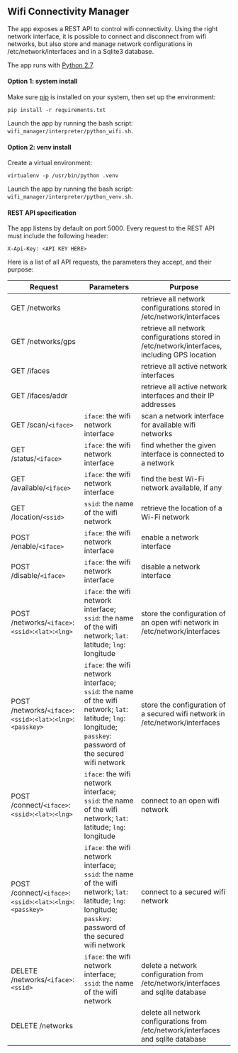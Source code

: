 
## Wifi Connectivity Manager

The app exposes a REST API to control wifi connectivity. Using the right network interface, it is possible to connect and disconnect from wifi networks, but also store and manage network configurations in /etc/network/interfaces and in a Sqlite3 database.

The app runs with [Python 2.7][1].

#### Option 1: system install
Make sure [pip][2] is installed on your system, then set up the environment:

    pip install -r requirements.txt

Launch the app by running the bash script: `wifi_manager/interpreter/python_wifi.sh`.

#### Option 2: venv install
Create a virtual environment:

    virtualenv -p /usr/bin/python .venv

Launch the app by running the bash script: `wifi_manager/interpreter/python_venv.sh`.

#### REST API specification
The app listens by default on port 5000. Every request to the REST API must include the following header:

    X-Api-Key: <API KEY HERE>

Here is a list of all API requests, the parameters they accept, and their purpose:

| Request | Parameters | Purpose |
| --- | --- | --- |
| GET /networks |  | retrieve all network configurations stored in /etc/network/interfaces |
| GET /networks/gps |  | retrieve all network configurations stored in /etc/network/interfaces, including GPS location |
| GET /ifaces |  | retrieve all active network interfaces |
| GET /ifaces/addr |  | retrieve all active network interfaces and their IP addresses |
| GET /scan/`<iface>` | `iface`: the wifi network interface | scan a network interface for available wifi networks |
| GET /status/`<iface>` | `iface`: the wifi network interface | find whether the given interface is connected to a network |
| GET /available/`<iface>` | `iface`: the wifi network interface | find the best Wi-Fi network available, if any |
| GET /location/`<ssid>` | `ssid`: the name of the wifi network | retrieve the location of a Wi-Fi network |
| POST /enable/`<iface>` | `iface`: the wifi network interface | enable a network interface |
| POST /disable/`<iface>` | `iface`: the wifi network interface | disable a network interface |
| POST /networks/`<iface>`:`<ssid>`:`<lat>`:`<lng>` | `iface`: the wifi network interface; `ssid`: the name of the wifi network; `lat`: latitude; `lng`: longitude | store the configuration of an open wifi network in /etc/network/interfaces |
| POST /networks/`<iface>`:`<ssid>`:`<lat>`:`<lng>`:`<passkey>` | `iface`: the wifi network interface; `ssid`: the name of the wifi network; `lat`: latitude; `lng`: longitude; `passkey`: password of the secured wifi network | store the configuration of a secured wifi network in /etc/network/interfaces |
| POST /connect/`<iface>`:`<ssid>`:`<lat>`:`<lng>` | `iface`: the wifi network interface; `ssid`: the name of the wifi network; `lat`: latitude; `lng`: longitude | connect to an open wifi network |
| POST /connect/`<iface>`:`<ssid>`:`<lat>`:`<lng>`:`<passkey>` | `iface`: the wifi network interface; `ssid`: the name of the wifi network; `lat`: latitude; `lng`: longitude; `passkey`: password of the secured wifi network | connect to a secured wifi network |
| DELETE /networks/`<iface>`:`<ssid>` | `iface`: the wifi network interface; `ssid`: the name of the wifi network | delete a network configuration from /etc/network/interfaces and sqlite database |
| DELETE /networks |  | delete all network configurations from /etc/network/interfaces and sqlite database |

[1]:https://www.python.org/download/releases/2.7/
[2]:https://pip.pypa.io/en/stable/installing/




